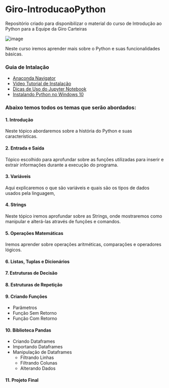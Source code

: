 # Giro-IntroducaoPython
Repositório criado para disponibilizar o material do curso de Introdução ao Python para a Equipe da Giro Carteiras

![image](https://user-images.githubusercontent.com/58883121/120401810-1e015500-c317-11eb-8b1a-1df72d71ea32.png)

Neste curso iremos aprender mais sobre o Python e suas funcionalidades básicas.

### Guia de Intalação
   * [Anaconda Navigator](https://www.anaconda.com/products/individual)
   * [Vídeo Tutorial de Instalação](https://www.youtube.com/watch?v=BP4D-yaxw6E&ab_channel=FabioRuicci)
   * [Dicas de Uso do Jupyter Notebook](https://www.youtube.com/watch?v=dPb4acFiaYs&ab_channel=FEADev)
   * [Instalando Python no Windows 10](https://www.youtube.com/watch?v=pDBnCDuL-dc)

### Abaixo temos todos os temas que serão abordados:
#### 1. Introdução
  Neste tópico abordaremos sobre a história do Python e suas características.
#### 2. Entrada e Saída
  Tópico escolhido para aprofundar sobre as funções utilizadas para inserir e extrair informações durante a execução do programa.
#### 3. Variáveis
  Aqui explicaremos o que são variáveis e quais são os tipos de dados usados pela linguagem,
#### 4. Strings
  Neste tópico iremos aprofundar sobre as Strings, onde mostraremos como manipular e alterá-las através de funções e comandos.
#### 5. Operações Matemáticas
  Iremos aprender sobre operações aritméticas, comparações e operadores lógicos.
#### 6. Listas, Tuplas e Dicionários
#### 7. Estruturas de Decisão
#### 8. Estruturas de Repetição
#### 9. Criando Funções
   * Parâmetros
   * Função Sem Retorno
   * Função Com Retorno
   
#### 10. Biblioteca Pandas
   * Criando Dataframes
   * Importando Dataframes
   * Manipulação de Dataframes
        * Filtrando Linhas
        * Filtrando Colunas
        * Alterando Dados
        
#### 11. Projeto Final
